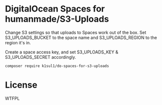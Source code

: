 # DigitalOcean Spaces for humanmade/S3-Uploads

Change S3 settings so that uploads to Spaces work out of the box. Set S3_UPLOADS_BUCKET to the space name and S3_UPLOADS_REGION to the region it's in. 

Create a space access key, and set S3_UPLOADS_KEY & S3_UPLOADS_SECRET accordingly.

```
composer require k1sul1/do-spaces-for-s3-uploads
```

# License
WTFPL